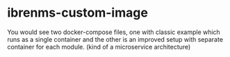 # ibrenms-custom-image

You would see two docker-compose files, one with classic example which runs as a single container and the other is an improved setup with separate container for each module. (kind of a microservice architecture)
